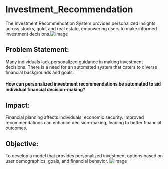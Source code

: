 # Investment_Recommendation
The Investment Recommendation System provides personalized insights across stocks, gold, and real estate, empowering users to make informed investment decisions.![image](https://github.com/user-attachments/assets/96ac3bf8-a5be-443a-9c7c-5b8a7b4e5f6b)

## Problem Statement:
Many individuals lack personalized guidance in making investment decisions. There is a need for an automated system that caters to diverse financial backgrounds and goals.
#### How can personalized investment recommendations be automated to aid individual financial decision-making?

## Impact:
Financial planning affects individuals' economic security. Improved recommendations can enhance decision-making, leading to better financial outcomes.

## Objective:
To develop a model that provides personalized investment options based on user demographics, goals, and financial behavior.
![image](https://github.com/user-attachments/assets/073c5114-09f7-4897-a6de-7b8f32c4a96b)
